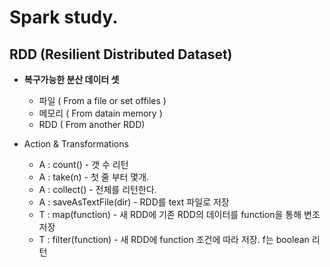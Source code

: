# Spark study.

## RDD (Resilient Distributed Dataset)

  - __복구가능한 분산 데이터 셋__
    - 파일   ( From a file or set offiles )
    - 메모리 ( From datain memory )
    - RDD   ( From another RDD)

  - Action & Transformations
    - A : count() - 갯 수 리턴
    - A : take(n) - 첫 줄 부터 몇개.
    - A : collect() - 전체를 리턴한다.
    - A : saveAsTextFile(dir) - RDD를 text 파일로 저장
    - T : map(function) - 새 RDD에 기존 RDD의 데이터를 function을 통해 변조 저장
    - T : filter(function) - 새 RDD에 function 조건에 따라 저장. f는 boolean 리턴